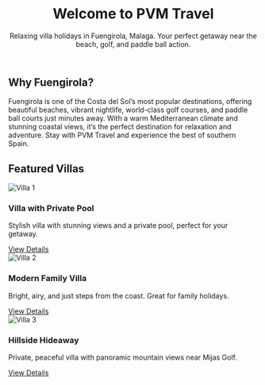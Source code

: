 <!DOCTYPE html>
<html lang="en">
<head>
  <meta charset="UTF-8">
  <meta name="viewport" content="width=device-width, initial-scale=1.0">
  <title>PVM Travel - Villas in Fuengirola</title>
  <link rel="stylesheet" href="style.css">
</head>
<body>
  <header>
    <h1>Welcome to PVM Travel</h1>
    <p>Relaxing villa holidays in Fuengirola, Malaga. Your perfect getaway near the beach, golf, and paddle ball action.</p>
  </header>

  <section id="bio">
    <h2>Why Fuengirola?</h2>
    <p>Fuengirola is one of the Costa del Sol’s most popular destinations, offering beautiful beaches, vibrant nightlife, world-class golf courses, and paddle ball courts just minutes away. With a warm Mediterranean climate and stunning coastal views, it’s the perfect destination for relaxation and adventure. Stay with PVM Travel and experience the best of southern Spain.</p>
  </section>

  <section id="villas">
    <h2>Featured Villas</h2>
    <div class="villas">
      <div class="villa">
        <img src="https://a0.muscache.com/im/pictures/4b739b50-c84b-4dc1-8d34-7c073bd76c78.jpg" alt="Villa 1">
        <h3>Villa with Private Pool</h3>
        <p>Stylish villa with stunning views and a private pool, perfect for your getaway.</p>
        <a href="villa1.html">View Details</a>
      </div>
      <div class="villa">
        <img src="https://a0.muscache.com/im/pictures/miso/Hosting-650887259559433965/original/7e90b460-5eac-42bb-aabe-7fc0e3d3908c.jpeg" alt="Villa 2">
        <h3>Modern Family Villa</h3>
        <p>Bright, airy, and just steps from the coast. Great for family holidays.</p>
        <a href="villa2.html">View Details</a>
      </div>
      <div class="villa">
        <img src="https://a0.muscache.com/im/pictures/miso/Hosting-554878472725754173/original/fbfb00e1-2085-49e4-a56e-78be71d95604.jpeg" alt="Villa 3">
        <h3>Hillside Hideaway</h3>
        <p>Private, peaceful villa with panoramic mountain views near Mijas Golf.</p>
        <a href="villa3.html">View Details</a>
      </div>
    </div>
  </section>
</body>
</html>

